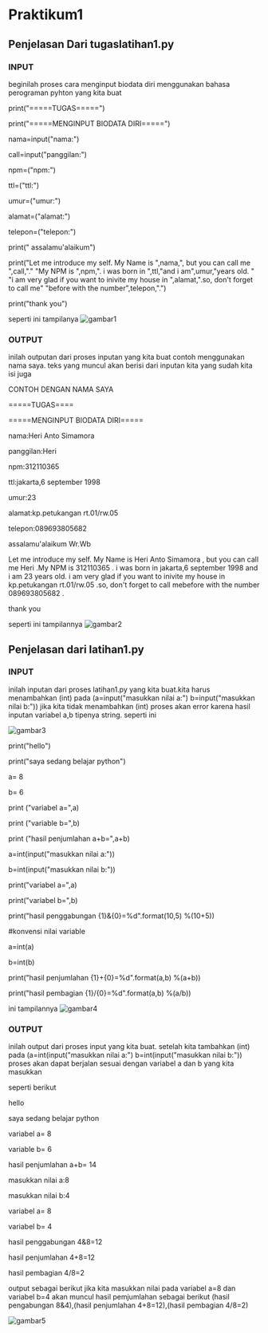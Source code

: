 # Praktikum1
## Penjelasan Dari tugaslatihan1.py

### INPUT

beginilah proses cara menginput biodata diri menggunakan bahasa perograman pyhton yang kita buat<p>

print("=====TUGAS=====")<p>
print("=====MENGINPUT BIODATA DIRI=====")<p>

nama=input("nama:")<p>
call=input("panggilan:")<p>
npm=("npm:")<p>
ttl=("ttl:")<p>
umur=("umur:")<p>
alamat=("alamat:")<p>
telepon=("telepon:")<p>

print(" assalamu'alaikum")<p>
print("Let me introduce my self. My Name is ",nama,", but you can call me ",call,"."
"My NPM is ",npm,". i was born in ",ttl,"and i am",umur,"years old. "
"i am very glad if you want to inivite my house in ",alamat,".so, don't forget to call me"
"before with the number",telepon,".")<p>
print("thank you")<p>

seperti ini tampilanya
![gambar1](gambarSS/ss1.png.png)

### OUTPUT

inilah outputan dari proses inputan yang kita buat contoh menggunakan nama saya. teks yang muncul akan berisi dari inputan kita yang sudah kita isi juga<p>

CONTOH DENGAN NAMA SAYA<p>
=====TUGAS====<p>
=====MENGINPUT BIODATA DIRI=====<p>
nama:Heri Anto Simamora<p>
panggilan:Heri<p>
npm:312110365<p>
ttl:jakarta,6 september 1998<p>
umur:23<p>
alamat:kp.petukangan rt.01/rw.05<p>
telepon:089693805682<p>
   assalamu'alaikum Wr.Wb<p>
Let me introduce my self. My Name is  Heri Anto Simamora , but you can call me  Heri  .My NPM is  312110365 . i was born in  jakarta,6 september 1998 and i am 23 years old. i am very glad if you want to inivite my house in  kp.petukangan rt.01/rw.05 .so, don't forget to call mebefore with the number 089693805682 .<p>
thank you<p>

seperti ini tampilannya
![gambar2](gambarSS/ss2.png.png)

## Penjelasan dari latihan1.py

### INPUT 

inilah inputan dari proses latihan1.py yang kita buat.kita harus menambahkan (int) pada (a=input("masukkan nilai a:") b=input("masukkan nilai b:")) jika kita tidak menambahkan (int) proses akan error karena hasil inputan variabel a,b tipenya string. seperti ini  <p>

![gambar3](gambarSS/ss3.png.png)

print("hello")<p>
print("saya sedang belajar python")<p>

a= 8<p>
b= 6<p>
print ("variabel a=",a)<p>
print ("variable b=",b)<p>
print ("hasil penjumlahan a+b=",a+b)<p>

a=int(input("masukkan nilai a:"))<p>
b=int(input("masukkan nilai b:"))<p>
print("variabel a=",a)<p>
print("variabel b=",b)<p>
print("hasil penggabungan {1}&{0}=%d".format(10,5) %(10+5))<p>

#konvensi nilai variable<p>
a=int(a)<p>
b=int(b)<p>
print("hasil penjumlahan {1}+{0}=%d".format(a,b) %(a+b))<p>
print("hasil pembagian {1}/{0}=%d".format(a,b) %(a/b))<p>

ini tampilannya
![gambar4](gambarSS/ss4.png.png)

### OUTPUT

inilah output dari proses input yang kita buat. setelah kita tambahkan (int) pada (a=int(input("masukkan nilai a:") b=int(input("masukkan nilai b:")) proses akan dapat berjalan sesuai dengan variabel a dan b yang kita masukkan <p>

seperti berikut<p>
hello<p>
saya sedang belajar python<p>
variabel a= 8<p>
variable b= 6<p>
hasil penjumlahan a+b= 14 <p>
masukkan nilai a:8<p>
masukkan nilai b:4<p>
variabel a= 8<p>
variabel b= 4<p>
hasil penggabungan 4&8=12<p>
hasil penjumlahan 4+8=12<p>
hasil pembagian 4/8=2<p>

output sebagai berikut jika kita masukkan nilai pada variabel a=8 dan variabel b=4 akan muncul 
hasil pemjumlahan sebagai berikut (hasil pengabungan 8&4),(hasil penjumlahan 4+8=12),(hasil pembagian 4/8=2) <p>

![gambar5](gambarSS/ss5.png.png)